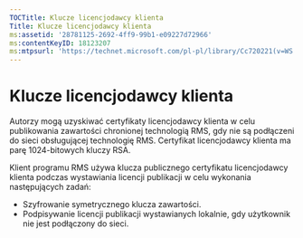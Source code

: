 ```yaml
---
TOCTitle: Klucze licencjodawcy klienta
Title: Klucze licencjodawcy klienta
ms:assetid: '28781125-2692-4ff9-99b1-e09227d72966'
ms:contentKeyID: 18123207
ms:mtpsurl: 'https://technet.microsoft.com/pl-pl/library/Cc720221(v=WS.10)'
---
```


Klucze licencjodawcy klienta
============================

Autorzy mogą uzyskiwać certyfikaty licencjodawcy klienta w celu publikowania zawartości chronionej technologią RMS, gdy nie są podłączeni do sieci obsługującej technologię RMS. Certyfikat licencjodawcy klienta ma parę 1024-bitowych kluczy RSA.

Klient programu RMS używa klucza publicznego certyfikatu licencjodawcy klienta podczas wystawiania licencji publikacji w celu wykonania następujących zadań:

-   Szyfrowanie symetrycznego klucza zawartości.
-   Podpisywanie licencji publikacji wystawianych lokalnie, gdy użytkownik nie jest podłączony do sieci.

